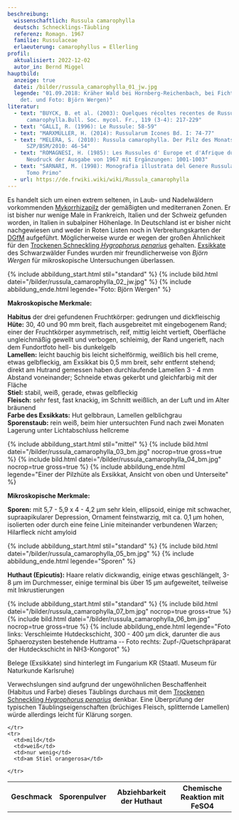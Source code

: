```yaml
---
beschreibung:
  wissenschaftlich: Russula camarophylla
  deutsch: Schnecklings-Täubling
  referenz: Romagn. 1967
  familie: Russulaceae
  erlaeuterung: camarophyllus = Ellerling
profil:
  aktualisiert: 2022-12-02
  autor_in: Bernd Miggel
hauptbild:
  anzeige: true
  datei: /bilder/russula_camarophylla_01_jw.jpg
  legende: "01.09.2018: Kräher Wald bei Hornberg-Reichenbach, bei Fichten (leg.,
    det. und Foto: Björn Wergen)"
literatur:
  - text: "BUYCK, B. et al. (2003): Quelques récoltes recentes de Russula
      camarophylla.Bull. Soc. mycol. Fr., 119 (3-4): 217-229"
  - text: "GALLI, R. (1996): Le Russule: 58-59"
  - text: "MARXMÜLLER, H. (2014): Russularum Icones Bd. I: 74-77"
  - text: "MELERA, S. (2010): Russula camarophylla. Der Pilz des Monats 3,
      SZP/BSM/2010: 46-54"
  - text: "ROMAGNESI, H. (1985): Les Russules d' Europe et d'Afrique du Nord.
      Neudruck der Ausgabe von 1967 mit Ergänzungen: 1001-1003"
  - text: "SARNARI, M. (1998): Monografia illustrata del Genere Russula in Europa,
      Tomo Primo"
  - url: https://de.frwiki.wiki/wiki/Russula_camarophylla
---
```

Es handelt sich um einen extrem seltenen, in Laub- und Nadelwäldern vorkommenden [Mykorrhizapilz](Mykorrhiza "Glossar") der gemäßigten und mediterranen Zonen. Er ist bisher nur wenige Male in Frankreich, Italien und der Schweiz gefunden worden, in Italien in subalpiner Höhenlage. In Deutschland ist er bisher nicht nachgewiesen und weder in Roten Listen noch in Verbreitungskarten der [DGfM](DGfM "Glossar") aufgeführt. Möglicherweise wurde er wegen der großen Ähnlichkeit für den [Trockenen Schneckling *Hygrophorus penarius*](/pilze/hygrophorus-penarius-trockener-schneckling) gehalten. [Exsikkate](Exsikkat "Glossar") des Schwarzwälder Fundes wurden mir freundlicherweise von *Björn Wergen* für mikroskopische Untersuchungen überlassen.

{% include abbildung_start.html stil="standard" %}
{% include bild.html datei="/bilder/russula_camarophylla_02_jw.jpg" %}
{% include abbildung_ende.html legende="Foto: Björn Wergen" %}

**Makroskopische Merkmale:**

**Habitus** der drei gefundenen Fruchtkörper: gedrungen und dickfleischig\
**Hüte:** 30, 40 und 90 mm breit, flach ausgebreitet mit eingebogenem Rand; einer der Fruchtkörper asymmetrisch, reif, mittig leicht vertieft, Oberfläche ungleichmäßig gewellt und verbogen, schleimig, der Rand ungerieft, nach dem Fundortfoto hell- bis dunkelgelb\
**Lamellen:** leicht bauchig bis leicht sichelförmig, weißlich bis hell creme, etwas gelbfleckig, am Exsikkat bis 0,5 mm breit, sehr entfernt stehend; direkt am Hutrand gemessen haben durchlaufende Lamellen 3 - 4 mm Abstand voneinander; Schneide etwas gekerbt und gleichfarbig mit der Fläche\
**Stiel:** stabil, weiß, gerade, etwas gelbfleckig\
**Fleisch:** sehr fest, fast knackig, im Schnitt weißlich, an der Luft und im Alter bräunend\
**Farbe des Exsikkats:** Hut gelbbraun, Lamellen gelblichgrau\
**Sporenstaub:** rein weiß, beim hier untersuchten Fund nach zwei Monaten Lagerung unter Lichtabschluss hellcreme

{% include abbildung_start.html stil="mittel" %}
{% include bild.html datei="/bilder/russula_camarophylla_03_bm.jpg" nocrop=true gross=true %}
{% include bild.html datei="/bilder/russula_camarophylla_04_bm.jpg" nocrop=true gross=true %}
{% include abbildung_ende.html legende="Einer der Pilzhüte als Exsikkat, Ansicht von oben und Unterseite" %}

**Mikroskopische Merkmale:**

**Sporen:** mit 5,7 - 5,9 x 4 - 4,2 µm sehr klein, ellipsoid, einige mit schwacher, supraapikularer Depression, Ornament feinstwarzig,  mit ca. 0,1 µm hohen, isolierten oder durch eine feine Linie miteinander verbundenen Warzen; Hilarfleck nicht amyloid

{% include abbildung_start.html stil="standard" %}
{% include bild.html datei="/bilder/russula_camarophylla_05_bm.jpg" %}
{% include abbildung_ende.html legende="Sporen" %}

**Huthaut (Epicutis):** Haare relativ dickwandig, einige etwas geschlängelt, 3-8 µm im Durchmesser, einige terminal bis über 15 µm aufgeweitet, teilweise mit Inkrustierungen

{% include abbildung_start.html stil="standard" %}
{% include bild.html datei="/bilder/russula_camarophylla_07_bm.jpg" nocrop=true gross=true %}
{% include bild.html datei="/bilder/russula_camarophylla_06_bm.jpg" nocrop=true gross=true %}
{% include abbildung_ende.html legende="Foto links: Verschleimte Hutdeckschicht, 300 - 400 µm dick, darunter die aus Sphaerozysten bestehende Huttrama -- Foto rechts: Zupf-/Quetschpräparat der Hutdeckschicht in NH3-Kongorot" %}

Belege (Exsikkate) sind hinterlegt im Fungarium KR (Staatl. Museum für Naturkunde Karlsruhe)

Verwechslungen sind aufgrund der ungewöhnlichen Beschaffenheit (Habitus und Farbe) dieses Täublings durchaus mit dem [Trockenen Schneckling *Hygrophorus penarius*](/pilze/hygrophorus-penarius-trockener-schneckling) denkbar. Eine Überprüfung der typischen Täublingseigenschaften (brüchiges Fleisch, splitternde Lamellen) würde allerdings leicht für Klärung sorgen.

<div class="table-responsive">
  <table class="table taeubling">
    <tr>
      <th rowspan="2">Geschmack</th>
      <th rowspan="2">Sporenpulver</th>
      <th rowspan="2">Abziehbarkeit der Huthaut</th>
      <th colspan="3" class="text-center">Chemische Reaktion mit FeSO4</th>
    </tr>
    <tr>
      
      
    </tr>
    <tr>
      <td>mild</td>
      <td>weiß</td>
      <td>nur wenig</td>
      <td>am Stiel orangerosa</td>
       
    </tr>
  </table>
</div>
